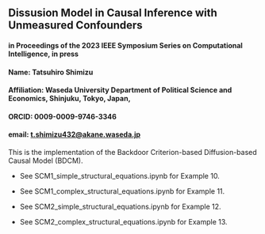 ## Dissusion Model in Causal Inference with Unmeasured Confounders
#### in Proceedings of the 2023 IEEE Symposium Series on Computational Intelligence, in press
#### Name: Tatsuhiro Shimizu
#### Affiliation: Waseda University Department of Political Science and Economics, Shinjuku, Tokyo, Japan, 
#### ORCID: 0009-0009-9746-3346
#### email: t.shimizu432@akane.waseda.jp

This is the implementation of the Backdoor Criterion-based Diffusion-based Causal Model (BDCM). 

- See SCM1_simple_structural_equations.ipynb for Example 10.

- See SCM1_complex_structural_equations.ipynb for Example 11.

- See SCM2_simple_structural_equations.ipynb for Example 12.

- See SCM2_complex_structural_equations.ipynb for Example 13.
